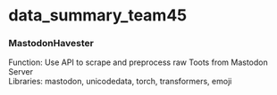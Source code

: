 # data_summary_team45

### **MastodonHavester**

Function: Use API to scrape and preprocess raw Toots from Mastodon Server\
Libraries: mastodon, unicodedata, torch, transformers, emoji



 
